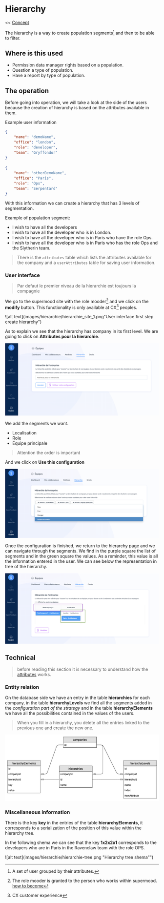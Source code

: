 # Hierarchy

<< [Concept](/concept.md)

The hierarchy is a way to create population segments[^1] and then to be able to filter.

## Where is this used

- Permission data manager rights based on a population.
- Question a type of population.
- Have a report by type of population.

## The operation

Before going into operation, we will take a look at the side of the users because the creation of hierarchy is based on the attributes available in them.

Example user information

```json
{
    "name": "demoName",
    "office": "london",
    "role": "developer",
    "team": "Gryffondor"
}

{
    "name": "otherDemoName",
    "office": "Paris",
    "role": "Ops",
    "team": "Serpentard"
}
```

With this information we can create a hierarchy that has 3 levels of segmentation.

Example of population segment:


- I wish to have all the developers
- I wish to have all the developer who is in London.
- I wish to have all the developer who is in Paris who have the role Ops.
- I wish to have all the developer who is in Paris who has the role Ops and the Slytherin team.

> There is the `attributes` table which lists the attributes available for the company and a `userAttributes` table for saving user information.

### User interface

> Par defaut le premier niveau de la hierarchie est toujours la compagnie

We go to the supermood site with the role mooder[^2] and we click on the __modify__ button. This functionality is only available at CX[^3] peoples.

![alt text](images/hierarchie/hierarchie_site_1.png"User interface first step create hierarchy")

As to explain we see that the hierarchy has company in its first level. We are going to click on __Attributes pour la hierarchie__.

![alt text](images/hierarchie/hierarchie_site_2.png "User interface second step create hierarchy")

We add the segments we want.

- Localisation
- Role
- Equipe principale

> Attention the order is important

And we click on __Use this configuration__

![alt text](images/hierarchie/hierarchie_site_3.png "User interface thirdly step create hierarchy")

Once the configuration is finished, we return to the hierarchy page and we can navigate through the segments. We find in the purple square the list of segments and in the green square the values. As a reminder, this value is all the information entered in the user. We can see below the representation in tree of the hierarchy.

![alt text](images/hierarchie/hierarchie_site_4.png "User interface result create hierarchy")

## Technical

> before reading this section it is necessary to understand how the [attributes](/attribute.md) works.

### Entity relation

On the database side we have an entry in the table __hierarchies__ for each company, in the table __hierarchyLevels__ we find all the segments added in the _configuration part of the strategy_ and in the table __hierarchyElements__ we have all the possibilities contained in the values ​​of the users.

> When you fill in a hierarchy, you delete all the entries linked to the previous one and create the new one.

![alt text](images/entityRelation/entityRelationHierarchies.png "Hierarchy entity relation database")

### Miscellaneous information

There is the key __key__ in the entries of the table __hierarchyElements__, it corresponds to a serialization of the position of this value within the hierarchy tree.

In the following shema we can see that the key __1x2x2x1__ corresponds to the developers who are in Paris in the Ravenclaw team with the role OPS.

![alt text](images/hierarchie/hierarchie-tree.png "Hierarchy tree shema"")

[^1]: A set of user grouped by their attributes.
[^2]: The role mooder is granted to the person who works within supermood. [how to become](/role.md##Mooder)
[^3]: CX customer experience
